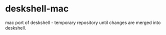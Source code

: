 deskshell-mac
=============

mac port of deskshell - temporary repository until changes are merged into deskshell.
